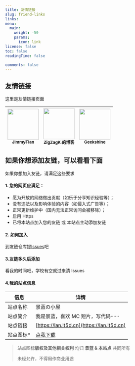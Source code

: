 ```yaml
---
title: 友情链接
slug: friend-links
links:
menu:
  main:
    weight: -50
    params:
      icon: link
license: false
toc: false
readingTime: false

comments: false
---
```


## 友情链接

这里是友情链接页面

| [<img src="https://2f07.misaka.pet/assets/images/jimmytian@1x.png" width="100px;"/><br /><sub><b>JimmyTian</b></sub>](https://www.twz.moe) | [<img src="https://gravatar.loli.net/avatar/828dd77feb4c4a650e43cf622cd74232?s=500&d=mp" width="100px;"/><br /><sub><b>ZigZagK 的博客</b></sub>](https://zigzagk.top/) | [<img src="https://up.imold.wang/2020/10/20201024155226502.png" width="100px;"/><br /><sub><b>Geekshine</b></sub>](https://imold.wang/) |
| :----------------------------------------------------------------------------------------------------------------------------------------: | :--------------------------------------------------------------------------------------------------------------------------------------------------------------------: | --------------------------------------------------------------------------------------------------------------------------------------- |

## 如果你想添加友链，可以看看下面

如果你想加入友链，请满足这些要求

#### 1. 您的网页应满足：

- 愿为开放的网络做出贡献（如乐于分享知识经验等）；
- 没有违法以及影响体验的内容（如侵入式广告等）；
- 正常更新维护中（国内无法正常访问会被移除）；
- 启用 Https
- 已将本站点加入您的友链 或 本站点主动添加友链

#### 2. 如何加入

到友链仓库提[Issues](https://github.com/ImJingLan/FriendLink/issues)吧

#### 3.友链多久后添加

看我的时间吧，学校有空就过来清 Issues

#### 4.我的站点信息

| 信息       | 详情                                       |
| ---------- | ------------------------------------------ |
| 站点名称   | 景蓝の小屋                                 |
| 站点简介   | 我是景蓝，喜欢 MC 短片，写代码······       |
| 站点链接   | [https://lan.lt5d.cn](https://lan.lt5d.cn) |
| 站点图标\* | [点我下载](./site-icon.png)</a>            |

> 站点图标**版权及其他相关权利** 均归 **景蓝 & 本站点** 共同所有
>
> 未经允许，不得用作商业用途
